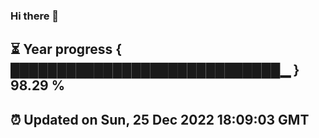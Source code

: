 ### Hi there 👋
⏳ Year progress { █████████████████████████████▁ } 98.29 %
---
⏰ Updated on Sun, 25 Dec 2022 18:09:03 GMT
---
